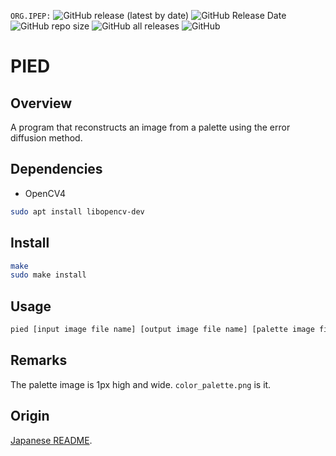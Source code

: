 `ORG.IPEP:`
![GitHub release (latest by date)](https://img.shields.io/github/v/release/ImageProcessing-ElectronicPublications/pied)
![GitHub Release Date](https://img.shields.io/github/release-date/ImageProcessing-ElectronicPublications/pied)
![GitHub repo size](https://img.shields.io/github/repo-size/ImageProcessing-ElectronicPublications/pied)
![GitHub all releases](https://img.shields.io/github/downloads/ImageProcessing-ElectronicPublications/pied/total)
![GitHub](https://img.shields.io/github/license/ImageProcessing-ElectronicPublications/pied)  

# PIED

## Overview

A program that reconstructs an image from a palette using the error diffusion method.

## Dependencies

- OpenCV4
``` sh
sudo apt install libopencv-dev
```

## Install

``` sh
make
sudo make install
```

## Usage

``` sh
pied [input image file name] [output image file name] [palette image file name]
```

## Remarks

The palette image is 1px high and wide. `color_palette.png` is it.

## Origin

[Japanese README](README.jp.md).
